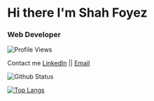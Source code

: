 # Hi there I'm Shah Foyez

### Web Developer

![Profile Views](https://komarev.com/ghpvc/?username=shahfoyez&style=flat-square)

Contact me
[LinkedIn](https://www.linkedin.com/in/shahfoyez/) || [Email](shahfoyez7@gmail.com) 


![Github Status](https://github-readme-stats.vercel.app/api?username=shahfoyez&show_icons=true&theme=radical)

[![Top Langs](https://github-readme-stats.vercel.app/api/top-langs/?username=shahfoyez&show_icons=true&theme=radical&layout=compact)](https://github.com/shahfoyez/github-readme-stats)
